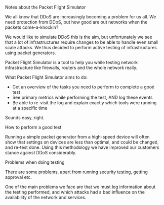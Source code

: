 Notes about the Packet Flight Simulator


We all know that DDoS are increasingly becoming a problem for us all. We need protection from DDoS, but how good are out networks when the packets come-a-knockin?

We would like to simulate DDoS this is the aim, but unfortunately we see that a lot of infrastructures require changes to be able to handle even small scale attacks. We thus decided to perform active testing of infrastructures using packet generators.

Packet Flight Simulator is a tool to help you while testing network infrastructure like firewalls, routers and 
the whole network really.

What Packet Flight Simulator aims to do:
* Get an overview of the tasks you need to perform to complete a good test
* See primary metrics while performing the test, AND log these events
* Be able to re-visit the log and explain exactly which tools were running at a specific time

Sounds easy, right.

How to perform a good test


Running a simple packet generator from a high-speed device will often show that settings on devices are less than optimal, and could be changed, and re-test done. Using this methodology we have improved our customers stance against DDoS considerably.


Problems when doing testing

There are some problems, apart from running security testing, getting approval etc.

One of the main problems we face are that we must log information about the testing performed, and which attacks had a bad influence on the availability of the network and services.

